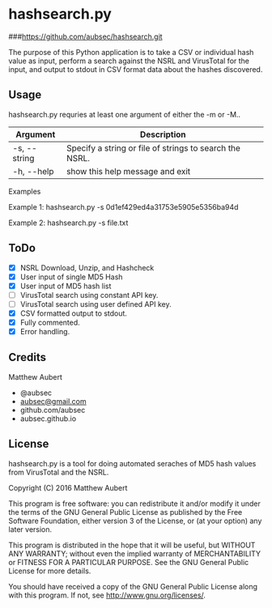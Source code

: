 # hashsearch.py
###https://github.com/aubsec/hashsearch.git

The purpose of this Python application is to take a CSV or individual hash value
as input, perform a search against the NSRL and VirusTotal for the input, and output
to stdout in CSV format data about the hashes discovered. 

## Usage

hashsearch.py requries at least one argument of either the -m or -M..

|Argument   |Description|
|---        |---|
|-s, --string |Specify a string or file of strings to search the NSRL.|
|-h, --help |show this help message and exit|


Examples

Example 1:  hashsearch.py -s 0d1ef429ed4a31753e5905e5356ba94d

Example 2:  hashsearch.py -s file.txt

## ToDo
- [x] NSRL Download, Unzip, and Hashcheck
- [x] User input of single MD5 Hash
- [x] User input of MD5 hash list
- [ ] VirusTotal search using constant API key.
- [ ] VirusTotal search using user defined API key.
- [x] CSV formatted output to stdout.
- [x] Fully commented.
- [x] Error handling.

## Credits

Matthew Aubert
- @aubsec
- aubsec@gmail.com
- github.com/aubsec
- aubsec.github.io

## License

hashsearch.py is a tool for doing automated seraches of MD5 hash values
from VirusTotal and the NSRL.

Copyright (C) 2016 Matthew Aubert

This program is free software: you can redistribute it and/or modify
it under the terms of the GNU General Public License as published by
the Free Software Foundation, either version 3 of the License, or
(at your option) any later version.

This program is distributed in the hope that it will be useful,
but WITHOUT ANY WARRANTY; without even the implied warranty of
MERCHANTABILITY or FITNESS FOR A PARTICULAR PURPOSE.  See the
GNU General Public License for more details.

You should have received a copy of the GNU General Public License
along with this program.  If not, see http://www.gnu.org/licenses/.
